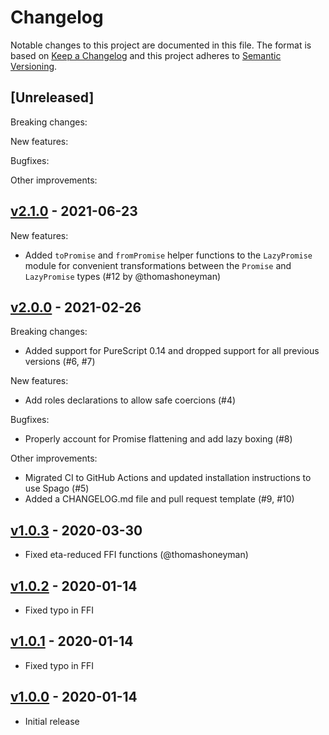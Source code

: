 # Changelog

Notable changes to this project are documented in this file. The format is based on [Keep a Changelog](https://keepachangelog.com/en/1.0.0/) and this project adheres to [Semantic Versioning](https://semver.org/spec/v2.0.0.html).

## [Unreleased]

Breaking changes:

New features:

Bugfixes:

Other improvements:

## [v2.1.0](https://github.com/purescript-web/purescript-web-promise/releases/tag/v2.1.0) - 2021-06-23

New features:
- Added `toPromise` and `fromPromise` helper functions to the `LazyPromise` module for convenient transformations between the `Promise` and `LazyPromise` types (#12 by @thomashoneyman)

## [v2.0.0](https://github.com/purescript-web/purescript-web-promise/releases/tag/v2.0.0) - 2021-02-26

Breaking changes:
- Added support for PureScript 0.14 and dropped support for all previous versions (#6, #7)

New features:
- Add roles declarations to allow safe coercions (#4)

Bugfixes:
- Properly account for Promise flattening and add lazy boxing (#8)

Other improvements:
- Migrated CI to GitHub Actions and updated installation instructions to use Spago (#5)
- Added a CHANGELOG.md file and pull request template (#9, #10)

## [v1.0.3](https://github.com/purescript-web/purescript-web-promise/releases/tag/v1.0.3) - 2020-03-30

- Fixed eta-reduced FFI functions (@thomashoneyman)

## [v1.0.2](https://github.com/purescript-web/purescript-web-promise/releases/tag/v1.0.2) - 2020-01-14

- Fixed typo in FFI

## [v1.0.1](https://github.com/purescript-web/purescript-web-promise/releases/tag/v1.0.1) - 2020-01-14

- Fixed typo in FFI

## [v1.0.0](https://github.com/purescript-web/purescript-web-promise/releases/tag/v1.0.0) - 2020-01-14

- Initial release
